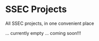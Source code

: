# SSEC Projects

All SSEC projects, in one convenient place

... currently empty ... coming soon!!!
